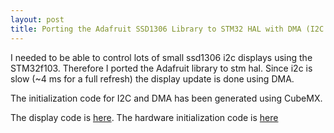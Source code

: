 ```yaml
---
layout: post
title: Porting the Adafruit SSD1306 Library to STM32 HAL with DMA (I2C only)
---
```


I needed to be able to control lots of small ssd1306 i2c displays using the STM32f103. 
Therefore I ported the Adafruit library to stm hal. Since i2c is slow (~4 ms for a full refresh) the display update
is done using DMA.

The initialization code for I2C and DMA has been generated using CubeMX.

The display code is [here](https://github.com/arneboe/stm32-hal-usb-midi-test/tree/master/test/SW4STM32/test/Application/User/display).
The hardware initialization code is [here](https://github.com/arneboe/stm32-hal-usb-midi-test/tree/master/test/SW4STM32/test/Application/User/hardware)



